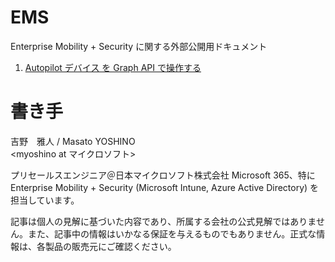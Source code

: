 # EMS
Enterprise Mobility + Security に関する外部公開用ドキュメント

1. [Autopilot デバイス を Graph API で操作する](Intune-UpdateAutopilotDeviceName.md)

# 書き手
吉野　雅人 / Masato YOSHINO  
<myoshino at マイクロソフト>

プリセールスエンジニア＠日本マイクロソフト株式会社
Microsoft 365、特に Enterprise Mobility + Security (Microsoft Intune, Azure Active Directory) を担当しています。

記事は個人の見解に基づいた内容であり、所属する会社の公式見解ではありません。また、記事中の情報はいかなる保証を与えるものでもありません。正式な情報は、各製品の販売元にご確認ください。